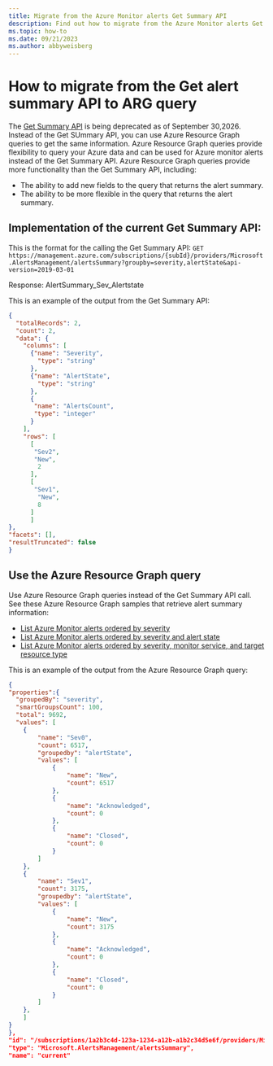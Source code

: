 ```yaml
---
title: Migrate from the Azure Monitor alerts Get Summary API
description: Find out how to migrate from the Azure Monitor alerts Get Summary API which is being deprecated
ms.topic: how-to
ms.date: 09/21/2023
ms.author: abbyweisberg
---
```



# How to migrate from the Get alert summary API to ARG query

The [Get Summary API](/rest/api/monitor/alertsmanagement/alerts/get-summary) is being deprecated as of September 30,2026. Instead of the Get SUmmary API, you can use Azure Resource Graph queries to get the same information.
Azure Resource Graph queries provide flexibility to query your Azure data and can be used for Azure monitor alerts instead of the Get Summary API.
Azure Resource Graph queries provide more functionality than the Get Summary API, including: 
* The ability to add new fields to the query that returns the alert summary.  
* The ability to be more flexible in the query that returns the alert summary. 


## Implementation of the current Get Summary API: 

This is the format for the calling the Get Summary API:
    `GET https://management.azure.com/subscriptions/{subId}/providers/Microsoft.AlertsManagement/alertsSummary?groupby=severity,alertState&api-version=2019-03-01`

Response: AlertSummary_Sev_Alertstate 

This is an example of the output from the Get Summary API:

```json
{
  "totalRecords": 2,
  "count": 2,
  "data": {
    "columns": [
      {"name": "Severity",
        "type": "string"
      },
      {"name": "AlertState",
        "type": "string"
      },
      {
       "name": "AlertsCount",
       "type": "integer"
      }
    ],
    "rows": [
      [
       "Sev2",
       "New",
        2
      ],
      [
       "Sev1",
        "New",
        8
      ]
      ]
},
"facets": [],
"resultTruncated": false
}
```


## Use the Azure Resource Graph query

Use Azure Resource Graph queries instead of the Get Summary API call. 
See these Azure Resource Graph samples that retrieve alert summary information:

- [List Azure Monitor alerts ordered by severity](../../governance/resource-graph/samples/starter.md#list-azure-monitor-alerts-ordered-by-severity)
- [List Azure Monitor alerts ordered by severity and alert state](../../governance/resource-graph/samples/starter.md#list-azure-monitor-alerts-ordered-by-severity-and-alert-state)
- [List Azure Monitor alerts ordered by severity, monitor service, and target resource type](../../governance/resource-graph/samples/starter.md#list-azure-monitor-alerts-ordered-by-severity-monitor-service-and-target-resource-type)
 
 This is an example of the output from the Azure Resource Graph query:

```json
{
"properties":{
  "groupedBy": "severity",
  "smartGroupsCount": 100,
  "total": 9692,
  "values": [
    {
        "name": "Sev0",
        "count": 6517,
        "groupedby": "alertState",
        "values": [
            {
                "name": "New",
                "count": 6517
            },
            {
                "name": "Acknowledged",
                "count": 0
            },
            {
                "name": "Closed",
                "count": 0
            }
        ]
    },
    {
        "name": "Sev1",
        "count": 3175,
        "groupedby": "alertState",
        "values": [
            {
                "name": "New",
                "count": 3175
            },
            {
                "name": "Acknowledged",
                "count": 0
            },
            {
                "name": "Closed",
                "count": 0
            }
        ]
    },
    ]
}
},
"id": "/subscriptions/1a2b3c4d-123a-1234-a12b-a1b2c34d5e6f/providers/Microsoft.AlertsManagement/alertsSummary/current",
"type": "Microsoft.AlertsManagement/alertsSummary",
"name": "current"

```
